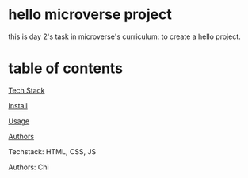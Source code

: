 # hello microverse project

this is day 2's task in microverse's curriculum: to create a hello project.

# table of contents
[Tech Stack](#tech-stack)

[Install](#is)

[Usage](#us)

[Authors](#at)


Techstack<a name="tech-stack"></a>: HTML, CSS, JS

Authors<a name="at"></a>: Chi


